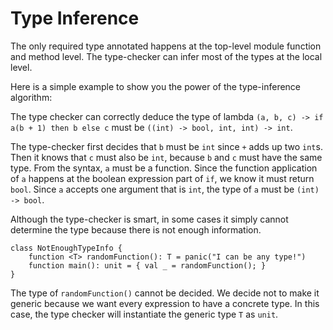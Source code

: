 # Type Inference

The only required type annotated happens at the top-level module function and method level. The
type-checker can infer most of the types at the local level.

Here is a simple example to show you the power of the type-inference algorithm:

The type checker can correctly deduce the type of lambda `(a, b, c) -> if a(b + 1) then b else c`
must be `((int) -> bool, int, int) -> int`.

The type-checker first decides that `b` must be `int` since `+` adds up two `int`s. Then it knows
that `c` must also be `int`, because `b` and `c` must have the same type. From the syntax, `a` must
be a function. Since the function application of `a` happens at the boolean expression part of `if`,
we know it must return `bool`. Since `a` accepts one argument that is `int`, the type of `a` must be
`(int) -> bool`.

Although the type-checker is smart, in some cases it simply cannot determine the type because there
is not enough information.

```samlang
class NotEnoughTypeInfo {
    function <T> randomFunction(): T = panic("I can be any type!")
    function main(): unit = { val _ = randomFunction(); }
}
```

The type of `randomFunction()` cannot be decided. We decide not to make it generic because we want
every expression to have a concrete type. In this case, the type checker will instantiate the
generic type `T` as `unit`.
